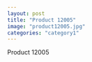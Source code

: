 ```yaml
---
layout: post
title: "Product 12005"
image: "product12005.jpg"
categories: "category1"
---
```

Product 12005
